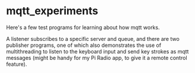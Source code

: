 # mqtt_experiments

Here's a few test programs for learning about how mqtt works.

A listener subscribes to a specific server and queue, and there are two
publisher programs, one of which also demonstrates the use of multithreading
to listen to the keyboard input and send key strokes as mqtt messages
(might be handy for my Pi Radio app, to give it a remote control feature).
